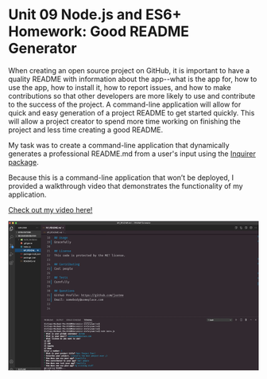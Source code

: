 # Unit 09 Node.js and ES6+ Homework: Good README Generator

When creating an open source project on GitHub, it is important to have a quality README with information about the app--what is the app for, how to use the app, how to install it, how to report issues, and how to make contributions so that other developers are more likely to use and contribute to the success of the project. A command-line application will allow for quick and easy generation of a project README to get started quickly. This will allow a project creator to spend more time working on finishing the project and less time creating a good README.

My task was to create a command-line application that dynamically generates a professional README.md from a user's input using the [Inquirer package](https://www.npmjs.com/package/inquirer).

Because this is a command-line application that won’t be deployed, I provided a walkthrough video that demonstrates the functionality of my application. 

 [Check out my video here!](https://drive.google.com/file/d/1SEcC_Fykddi6K5ctFwrhoA_yEAPLQf3_/view?usp=sharing)

<img src="img/readme.jpg" alt="screenshot" width="600" height="300">







